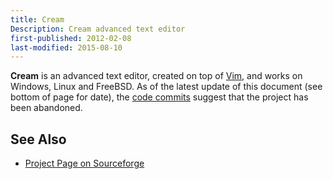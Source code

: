 ```yaml
---
title: Cream
Description: Cream advanced text editor
first-published: 2012-02-08
last-modified: 2015-08-10
---
```


**Cream** is an advanced text editor, created on top of [Vim](/posts/vim/), and works on Windows, Linux and FreeBSD. As
of the latest update of this document (see bottom of page for date), the [code commits][cream-cvs] suggest that the
project has been abandoned.

See Also
--------

*   [Project Page on Sourceforge](http://cream.sourceforge.net/)

<!-- Links -->
[cream-cvs]: http://cream.cvs.sourceforge.net/viewvc/cream/cream/ "Cream CVS"
